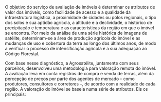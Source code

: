 O objetivo do serviço de avaliação de imóveis é determinar os atributos de valor dos imóveis, como facilidade de acesso e a qualidade da infraestrutura logística, a proximidade de cidades ou pólos regionais, o tipo dos solos e sua aptidão agrícola, a altitude e a declividade, o histórico de precipitação e temperatura e as características da região em que o imóvel se encontra. Por meio da análise de uma série histórica de imagens de satélite, determinam-se a área de produção agrícola do imóvel e as mudanças de uso e cobertura da terra ao longo dos últimos anos, de modo a verificar o processo de intensificação agrícola e a sua adequação ao Código Florestal. 

Com base nesse diagnóstico, a Agrosatélite, juntamente com seus parceiros, desenvolveu uma metodologia para valoração remota do imóvel. A avaliação leva em conta registros de compra e venda de terras, além da percepção de preços por parte dos agentes de mercado – como produtores, consultores e corretores –, de acordo com a realidade de cada região. A valoração do imóvel se baseia numa série de atributos. Eis os principais:
